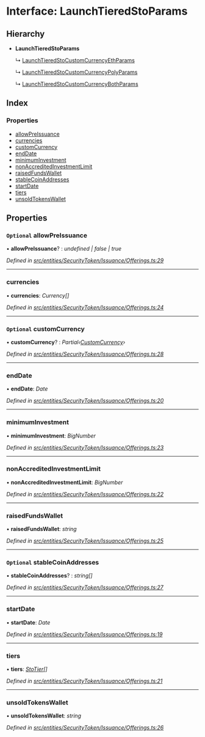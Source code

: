 # Interface: LaunchTieredStoParams

## Hierarchy

* **LaunchTieredStoParams**

  ↳ [LaunchTieredStoCustomCurrencyEthParams](_entities_securitytoken_issuance_offerings_.launchtieredstocustomcurrencyethparams.md)

  ↳ [LaunchTieredStoCustomCurrencyPolyParams](_entities_securitytoken_issuance_offerings_.launchtieredstocustomcurrencypolyparams.md)

  ↳ [LaunchTieredStoCustomCurrencyBothParams](_entities_securitytoken_issuance_offerings_.launchtieredstocustomcurrencybothparams.md)

## Index

### Properties

* [allowPreIssuance](_entities_securitytoken_issuance_offerings_.launchtieredstoparams.md#optional-allowpreissuance)
* [currencies](_entities_securitytoken_issuance_offerings_.launchtieredstoparams.md#currencies)
* [customCurrency](_entities_securitytoken_issuance_offerings_.launchtieredstoparams.md#optional-customcurrency)
* [endDate](_entities_securitytoken_issuance_offerings_.launchtieredstoparams.md#enddate)
* [minimumInvestment](_entities_securitytoken_issuance_offerings_.launchtieredstoparams.md#minimuminvestment)
* [nonAccreditedInvestmentLimit](_entities_securitytoken_issuance_offerings_.launchtieredstoparams.md#nonaccreditedinvestmentlimit)
* [raisedFundsWallet](_entities_securitytoken_issuance_offerings_.launchtieredstoparams.md#raisedfundswallet)
* [stableCoinAddresses](_entities_securitytoken_issuance_offerings_.launchtieredstoparams.md#optional-stablecoinaddresses)
* [startDate](_entities_securitytoken_issuance_offerings_.launchtieredstoparams.md#startdate)
* [tiers](_entities_securitytoken_issuance_offerings_.launchtieredstoparams.md#tiers)
* [unsoldTokensWallet](_entities_securitytoken_issuance_offerings_.launchtieredstoparams.md#unsoldtokenswallet)

## Properties

### `Optional` allowPreIssuance

• **allowPreIssuance**? : *undefined | false | true*

*Defined in [src/entities/SecurityToken/Issuance/Offerings.ts:29](https://github.com/PolymathNetwork/polymath-sdk/blob/ade5412/src/entities/SecurityToken/Issuance/Offerings.ts#L29)*

___

###  currencies

• **currencies**: *Currency[]*

*Defined in [src/entities/SecurityToken/Issuance/Offerings.ts:24](https://github.com/PolymathNetwork/polymath-sdk/blob/ade5412/src/entities/SecurityToken/Issuance/Offerings.ts#L24)*

___

### `Optional` customCurrency

• **customCurrency**? : *Partial‹[CustomCurrency](_types_index_.customcurrency.md)›*

*Defined in [src/entities/SecurityToken/Issuance/Offerings.ts:28](https://github.com/PolymathNetwork/polymath-sdk/blob/ade5412/src/entities/SecurityToken/Issuance/Offerings.ts#L28)*

___

###  endDate

• **endDate**: *Date*

*Defined in [src/entities/SecurityToken/Issuance/Offerings.ts:20](https://github.com/PolymathNetwork/polymath-sdk/blob/ade5412/src/entities/SecurityToken/Issuance/Offerings.ts#L20)*

___

###  minimumInvestment

• **minimumInvestment**: *BigNumber*

*Defined in [src/entities/SecurityToken/Issuance/Offerings.ts:23](https://github.com/PolymathNetwork/polymath-sdk/blob/ade5412/src/entities/SecurityToken/Issuance/Offerings.ts#L23)*

___

###  nonAccreditedInvestmentLimit

• **nonAccreditedInvestmentLimit**: *BigNumber*

*Defined in [src/entities/SecurityToken/Issuance/Offerings.ts:22](https://github.com/PolymathNetwork/polymath-sdk/blob/ade5412/src/entities/SecurityToken/Issuance/Offerings.ts#L22)*

___

###  raisedFundsWallet

• **raisedFundsWallet**: *string*

*Defined in [src/entities/SecurityToken/Issuance/Offerings.ts:25](https://github.com/PolymathNetwork/polymath-sdk/blob/ade5412/src/entities/SecurityToken/Issuance/Offerings.ts#L25)*

___

### `Optional` stableCoinAddresses

• **stableCoinAddresses**? : *string[]*

*Defined in [src/entities/SecurityToken/Issuance/Offerings.ts:27](https://github.com/PolymathNetwork/polymath-sdk/blob/ade5412/src/entities/SecurityToken/Issuance/Offerings.ts#L27)*

___

###  startDate

• **startDate**: *Date*

*Defined in [src/entities/SecurityToken/Issuance/Offerings.ts:19](https://github.com/PolymathNetwork/polymath-sdk/blob/ade5412/src/entities/SecurityToken/Issuance/Offerings.ts#L19)*

___

###  tiers

• **tiers**: *[StoTier](_types_index_.stotier.md)[]*

*Defined in [src/entities/SecurityToken/Issuance/Offerings.ts:21](https://github.com/PolymathNetwork/polymath-sdk/blob/ade5412/src/entities/SecurityToken/Issuance/Offerings.ts#L21)*

___

###  unsoldTokensWallet

• **unsoldTokensWallet**: *string*

*Defined in [src/entities/SecurityToken/Issuance/Offerings.ts:26](https://github.com/PolymathNetwork/polymath-sdk/blob/ade5412/src/entities/SecurityToken/Issuance/Offerings.ts#L26)*
